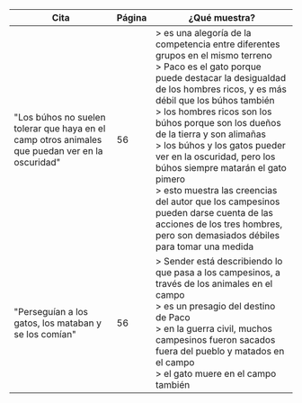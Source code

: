 | Cita                                                                                            | Página | ¿Qué muestra?                                                                                                                                                                                                                                                                                                                                                                                                                                                                                                                                                                |
|-------------------------------------------------------------------------------------------------|--------|------------------------------------------------------------------------------------------------------------------------------------------------------------------------------------------------------------------------------------------------------------------------------------------------------------------------------------------------------------------------------------------------------------------------------------------------------------------------------------------------------------------------------------------------------------------------------|
| "Los búhos no suelen tolerar que haya en el camp otros animales que puedan ver en la oscuridad" | 56     | > es una alegoría de la competencia entre diferentes grupos en el mismo terreno<br> > Paco es el gato porque puede destacar la desigualdad de los hombres ricos, y es más débil que los búhos también<br> > los hombres ricos son los búhos porque son los dueños de la tierra y son alimañas<br> > los búhos y los gatos pueder ver en la oscuridad, pero los búhos siempre matarán el gato pimero<br> > esto muestra las creencias del autor que los campesinos pueden darse cuenta de las acciones de los tres hombres, pero son demasiados débiles para tomar una medida |
| "Perseguían a los gatos, los mataban y se los comían"                                           | 56     | > Sender está describiendo lo que pasa a los campesinos, a través de los animales en el campo<br> > es un presagio del destino de Paco<br> > en la guerra civil, muchos campesinos fueron sacados fuera del pueblo y matados en el campo<br> > el gato muere en el campo también                                                                                                                                                                                                                                                                                                                                      |
